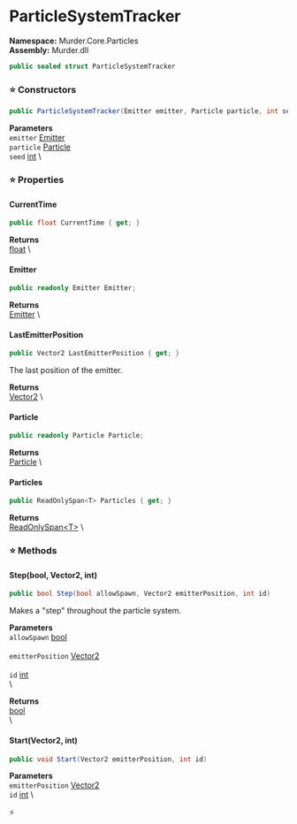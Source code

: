 # ParticleSystemTracker

**Namespace:** Murder.Core.Particles \
**Assembly:** Murder.dll

```csharp
public sealed struct ParticleSystemTracker
```

### ⭐ Constructors
```csharp
public ParticleSystemTracker(Emitter emitter, Particle particle, int seed)
```

**Parameters** \
`emitter` [Emitter](../../../Murder/Core/Particles/Emitter.html) \
`particle` [Particle](../../../Murder/Core/Particles/Particle.html) \
`seed` [int](https://learn.microsoft.com/en-us/dotnet/api/System.Int32?view=net-7.0) \

### ⭐ Properties
#### CurrentTime
```csharp
public float CurrentTime { get; }
```

**Returns** \
[float](https://learn.microsoft.com/en-us/dotnet/api/System.Single?view=net-7.0) \
#### Emitter
```csharp
public readonly Emitter Emitter;
```

**Returns** \
[Emitter](../../../Murder/Core/Particles/Emitter.html) \
#### LastEmitterPosition
```csharp
public Vector2 LastEmitterPosition { get; }
```

The last position of the emitter.

**Returns** \
[Vector2](https://learn.microsoft.com/en-us/dotnet/api/System.Numerics.Vector2?view=net-7.0) \
#### Particle
```csharp
public readonly Particle Particle;
```

**Returns** \
[Particle](../../../Murder/Core/Particles/Particle.html) \
#### Particles
```csharp
public ReadOnlySpan<T> Particles { get; }
```

**Returns** \
[ReadOnlySpan\<T\>](https://learn.microsoft.com/en-us/dotnet/api/System.ReadOnlySpan-1?view=net-7.0) \
### ⭐ Methods
#### Step(bool, Vector2, int)
```csharp
public bool Step(bool allowSpawn, Vector2 emitterPosition, int id)
```

Makes a "step" throughout the particle system.

**Parameters** \
`allowSpawn` [bool](https://learn.microsoft.com/en-us/dotnet/api/System.Boolean?view=net-7.0) \
\
`emitterPosition` [Vector2](https://learn.microsoft.com/en-us/dotnet/api/System.Numerics.Vector2?view=net-7.0) \
\
`id` [int](https://learn.microsoft.com/en-us/dotnet/api/System.Int32?view=net-7.0) \
\

**Returns** \
[bool](https://learn.microsoft.com/en-us/dotnet/api/System.Boolean?view=net-7.0) \
\

#### Start(Vector2, int)
```csharp
public void Start(Vector2 emitterPosition, int id)
```

**Parameters** \
`emitterPosition` [Vector2](https://learn.microsoft.com/en-us/dotnet/api/System.Numerics.Vector2?view=net-7.0) \
`id` [int](https://learn.microsoft.com/en-us/dotnet/api/System.Int32?view=net-7.0) \



⚡